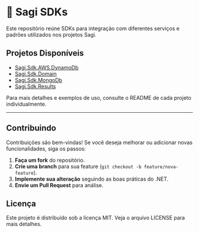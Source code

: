 # 🌴 Sagi SDKs

Este repositório reúne SDKs para integração com diferentes serviços e padrões utilizados nos projetos Sagi.

## Projetos Disponíveis

- [Sagi.Sdk.AWS.DynamoDb](Sagi.Sdk.AWS.DynamoDb/src/Sagi.Sdk.AWS.DynamoDb/README.md)
- [Sagi.Sdk.Domain](Sagi.Sdk.Domain/src/Sagi.Sdk.Domain/README.md)
- [Sagi.Sdk.MongoDb](Sagi.Sdk.MongoDb/src/Sagi.Sdk.MongoDb/README.md)
- [Sagi.Sdk.Results](Sagi.Sdk.Results/src/Sagi.Sdk.Results/README.md)

Para mais detalhes e exemplos de uso, consulte o README de cada projeto individualmente.

---

## Contribuindo

Contribuições são bem-vindas! Se você deseja melhorar ou adicionar novas funcionalidades, siga os passos:

1. **Faça um fork** do repositório.    
2. **Crie uma branch** para sua feature (`git checkout -b feature/nova-feature`).    
3. **Implemente sua alteração** seguindo as boas práticas do .NET.    
4. **Envie um Pull Request** para análise.

## Licença

Este projeto é distribuído sob a licença MIT. Veja o arquivo LICENSE para mais detalhes.
